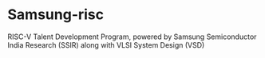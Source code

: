 # Samsung-risc
RISC-V Talent Development Program, powered by Samsung Semiconductor India Research (SSIR) along with VLSI System Design (VSD)
